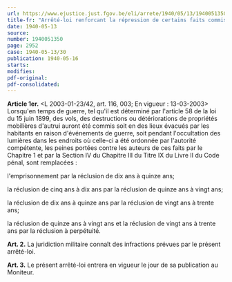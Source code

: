 ```yaml
---
url: https://www.ejustice.just.fgov.be/eli/arrete/1940/05/13/1940051350/justel
title-fr: "Arrêté-loi renforcant la répression de certains faits commis en temps de guerre. (NOTE : Consultation des versions antérieur à partir du 01-01-1990 et mis à jour au 13-03-2003)"
date: 1940-05-13
source:
number: 1940051350
page: 2952
case: 1940-05-13/30
publication: 1940-05-16
starts:
modifies:
pdf-original:
pdf-consolidated:
---
```


**Article 1er.** <L 2003-01-23/42, art. 116, 003;  En vigueur :  13-03-2003> Lorsqu'en temps de guerre, tel qu'il est déterminé par l'article 58 de la loi du 15 juin 1899, des vols, des destructions ou détériorations de propriétés mobilières d'autrui auront été commis soit en des lieux évacués par les habitants en raison d'événements de guerre, soit pendant l'occultation des lumières dans les endroits où celle-ci a été ordonnée par l'autorité compétente, les peines portées contre les auteurs de ces faits par le Chapitre 1 et par la Section IV du Chapitre III du Titre IX du Livre II du Code pénal, sont remplacées :

l'emprisonnement par la réclusion de dix ans à quinze ans;

la réclusion de cinq ans à dix ans par la réclusion de quinze ans à vingt ans;

la réclusion de dix ans à quinze ans par la réclusion de vingt ans à trente ans;

la réclusion de quinze ans à vingt ans et la réclusion de vingt ans à trente ans par la réclusion à perpétuité.

**Art. 2.** La juridiction militaire connaît des infractions prévues par le présent arrêté-loi.

**Art. 3.** Le présent arrêté-loi entrera en vigueur le jour de sa publication au Moniteur.
